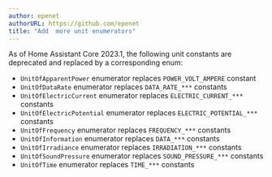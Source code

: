 ```yaml
---
author: epenet
authorURL: https://github.com/epenet
title: "Add  more unit enumerators"
---
```


As of Home Assistant Core 2023.1, the following unit constants are deprecated and replaced 
by a corresponding enum:

  - `UnitOfApparentPower` enumerator replaces `POWER_VOLT_AMPERE` constant
  - `UnitOfDataRate` enumerator replaces `DATA_RATE_***` constants
  - `UnitOfElectricCurrent` enumerator replaces `ELECTRIC_CURRENT_***` constants
  - `UnitOfElectricPotential` enumerator replaces `ELECTRIC_POTENTIAL_***` constants
  - `UnitOfFrequency` enumerator replaces `FREQUENCY_***` constants
  - `UnitOfInformation` enumerator replaces `DATA_***` constants
  - `UnitOfIrradiance` enumerator replaces `IRRADIATION_***` constants
  - `UnitOfSoundPressure` enumerator replaces `SOUND_PRESSURE_***` constants
  - `UnitOfTime` enumerator replaces `TIME_***` constants
